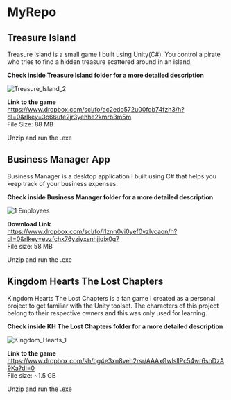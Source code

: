 # MyRepo

## Treasure Island

Treasure Island is a small game I built using Unity(C#).
You control a pirate who tries to find a hidden treasure scattered around in an island.

**Check inside Treasure Island folder for a more detailed description**

![Treasure_Island_2](https://user-images.githubusercontent.com/115983223/200131668-a8758da0-8792-49a0-b6d6-26fa2cb1766f.gif)

**Link to the game**</br>
https://www.dropbox.com/scl/fo/ac2edo572u00fdb74fzh3/h?dl=0&rlkey=3o66ufe2jr3yehhe2kmrb3m5m</br>
File Size: 88 MB</br>

Unzip and run the .exe</br>


## Business Manager App

Business Manager is a desktop application I built using C# that helps you keep track of your business expenses.

**Check inside Business Manager folder for a more detailed description**

![1 Employees](https://user-images.githubusercontent.com/115983223/200131650-c28ed77a-edb9-4d63-b6e5-12e513aae597.png)

**Download Link**<br/>
https://www.dropbox.com/scl/fo/i1znn0vi0yef0vzlvcaon/h?dl=0&rlkey=evzfchx76yziyxsnhjjqix0g7<br/>
File size: 58 MB

Unzip and run the .exe</br>

## Kingdom Hearts The Lost Chapters

Kingdom Hearts The Lost Chapters is a fan game I created as a personal project to get familiar with the Unity toolset.
The characters of this project belong to their respective owners and this was only used for learning.

**Check inside KH The Lost Chapters folder for a more detailed description**

![Kingdom_Hearts_1](https://user-images.githubusercontent.com/115983223/200136574-ea217315-1dee-464e-b395-a03ae4997c4b.gif)

**Link to the game**</br> 
https://www.dropbox.com/sh/bg4e3xn8veh2rsr/AAAxGwlsllPc54wr6snDzA9Ka?dl=0</br>
File size: ~1.5 GB</br> 

Unzip and run the .exe</br>


